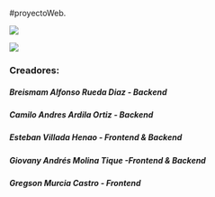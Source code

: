 #proyectoWeb.

![](https://gammasoluciones.co/static/zonas/39075840300.jpg)

![](https://img.shields.io/github/stars/wesvh)

### Creadores:

##### Breismam Alfonso Rueda Diaz - Backend 
##### Camilo Andres Ardila Ortiz - Backend
##### Esteban Villada Henao - Frontend & Backend
##### Giovany Andrés Molina Tique -Frontend & Backend
##### Gregson Murcia Castro - Frontend

